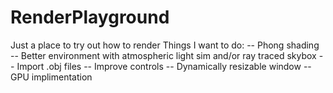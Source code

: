 # RenderPlayground
Just a place to try out how to render
Things I want to do:
-- Phong shading
-- Better environment with atmospheric light sim and/or ray traced skybox
-- Import .obj files
-- Improve controls
-- Dynamically resizable window
-- GPU implimentation
